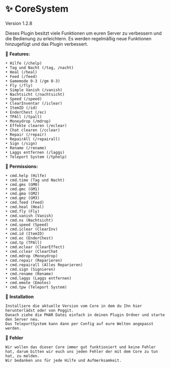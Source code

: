 # ✨ CoreSystem
Version 1.2.8

Dieses Plugin besitzt viele Funktionen um euren Server zu verbessern und die Bedienung zu erleichtern. Es werden regelmäßig neue Funktionen hinzugefügt und das Plugin verbessert.

📌 **Features:**
```
• Hilfe (/chelp)
• Tag und Nacht (/tag, /nacht)
• Heal (/heal)
• Feed (/feed)
• Gamemode 0-3 (/gm 0-3)
• Fly (/fly)
• Simple Vanish (/vanish)
• Nachtsicht (/nachtsicht)
• Speed (/speed)
• ClearInventar (/iclear)
• ItemID (/id)
• EnderChest (/ec)
• TPAll (/tpall)
• Moneydrop (/mdrop)
• Effekte clearen (/eclear)
• Chat clearen (/cclear)
• Repair (/repair)
• RepairAll (/repairall)
• Sign (/sign)
• Rename (/rename)
• Laggs entfernen (/laggs)
• Teleport System (/tphelp)
```

📌 **Permissions:**
```
• cmd.help (Hilfe)
• cmd.time (Tag und Nacht)
• cmd.gms (GM0)
• cmd.gmc (GM1)
• cmd.gma (GM2)
• cmd.gmz (GM3)
• cmd.feed (Feed)
• cmd.heal (Heal)
• cmd.fly (Fly)
• cmd.vanish (Vanish)
• cmd.ns (Nachtsicht)
• cmd.speed (Speed)
• cmd.iclear (ClearInv)
• cmd.id (ItemID)
• cmd.ec (EnderChest)
• cmd.tp (TPAll)
• cmd.eclear (ClearEffect)
• cmd.cclear (ClearChat
• cmd.mdrop (Moneydrop)
• cmd.repair (Reparieren)
• cmd.repairall (Alles Reparieren)
• cmd.sign (Signieren)
• cmd.rename (Rename)
• cmd.laggs (Laggs entfernen)
• cmd.emote (Emotes)
• cmd.tpw (Teleport System)
```
📌 **Installation**
```
Installiere die aktuelle Version vom Core in dem du Ihn hier herunterlädst oder von Poggit.
Danach ziehe die PHAR Datei einfach in deinen Plugin Ordner und starte den Server neu.
Das TeleportSystem kann dann per Config auf eure Welten angepasst werden.
```
📌 **Fehler**
```
Wir wollen das dieser Core immer gut funktioniert und keine Fehler hat, darum bitten wir euch uns jeden Fehler der mit dem Core zu tun hat, zu melden.
Wir bedanken uns für jede Hilfe und Aufmerksamkeit.
```
